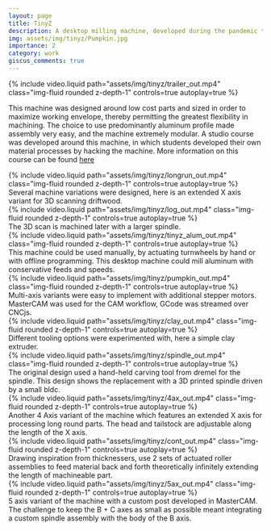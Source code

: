 ```yaml
---
layout: page
title: TinyZ
description: A desktop milling machine, developed during the pandemic to support remote making at MIT School of Architecture
img: assets/img/tinyz/Pumpkin.jpg
importance: 2
category: work
giscus_comments: true
---
```


<div class="row">
    <div class="col-sm mt-3 mt-md-0">
    {% include video.liquid path="assets/img/tinyz/trailer_out.mp4" class="img-fluid rounded z-depth-1" controls=true autoplay=true %}
    </div>
</div>

This machine was designed around low cost parts and sized in order to maximize working envelope, thereby permitting the greatest flexibility in machining. The choice to use predominantly aluminum profile made assembly very easy, and the machine extremely modular. 
A studio course was developed around this machine, in which students developed their own material processes by hacking the machine. More information on this course can be found <a href="https://www.w3schools.com">here</a>

<div class="row justify-content-sm-center">
    <div class="col-sm-8 mt-3 mt-md-0">
        {% include video.liquid path="assets/img/tinyz/longrun_out.mp4" class="img-fluid rounded z-depth-1" controls=true autoplay=true %}
    </div>
    <div class="col-sm-4 mt-3 mt-md-0">
        Several machine variations were designed, here is an extended X axis variant for 3D scanning driftwood.
    </div>
</div>

<div class="row justify-content-sm-center">
    <div class="col-sm-8 mt-3 mt-md-0">
        {% include video.liquid path="assets/img/tinyz/log_out.mp4" class="img-fluid rounded z-depth-1" controls=true autoplay=true %}
    </div>
    <div class="col-sm-4 mt-3 mt-md-0">
        The 3D scan is machined later with a larger spindle.   
    </div>
</div>

<div class="row justify-content-sm-center">
    <div class="col-sm-8 mt-3 mt-md-0">
        {% include video.liquid path="assets/img/tinyz/tinyz_alum_out.mp4" class="img-fluid rounded z-depth-1" controls=true autoplay=true %}
    </div>
    <div class="col-sm-4 mt-3 mt-md-0">
        This machine could be used manually, by actuating turnwheels by hand or with offline programming. This desktop machine could mill aluminum with conservative feeds and speeds.
    </div>
</div>
<div class="row justify-content-sm-center">
    <div class="col-sm-8 mt-3 mt-md-0">
        {% include video.liquid path="assets/img/tinyz/pumpkin_out.mp4" class="img-fluid rounded z-depth-1" controls=true autoplay=true %}
    </div>
    <div class="col-sm-4 mt-3 mt-md-0">
        Multi-axis variants were easy to implement with additional stepper motors. MasterCAM was used for the CAM workflow, GCode was streamed over CNCjs. 
    </div>
</div>

<div class="row justify-content-sm-center">
    <div class="col-sm-8 mt-3 mt-md-0">
        {% include video.liquid path="assets/img/tinyz/clay_out.mp4" class="img-fluid rounded z-depth-1" controls=true autoplay=true %}
    </div>
    <div class="col-sm-4 mt-3 mt-md-0">
        Different tooling options were experimented with, here a simple clay extruder.
    </div>
</div>

<div class="row justify-content-sm-center">
    <div class="col-sm-8 mt-3 mt-md-0">
        {% include video.liquid path="assets/img/tinyz/spindle_out.mp4" class="img-fluid rounded z-depth-1" controls=true autoplay=true %}
    </div>
    <div class="col-sm-4 mt-3 mt-md-0">
        The original design used a hand-held carving tool from dremel for the spindle. This design shows the replacement with a 3D printed spindle driven by a small bldc. 
    </div>
</div>

<div class="row justify-content-sm-center">
    <div class="col-sm-8 mt-3 mt-md-0">
        {% include video.liquid path="assets/img/tinyz/4ax_out.mp4" class="img-fluid rounded z-depth-1" controls=true autoplay=true %}
    </div>
    <div class="col-sm-4 mt-3 mt-md-0">
        Another 4 Axis variant of the machine which features an extended X axis for processing long round parts. The head and tailstock are adjustable along the length of the X axis.  
    </div>
</div>

<div class="row justify-content-sm-center">
    <div class="col-sm-8 mt-3 mt-md-0">
        {% include video.liquid path="assets/img/tinyz/cont_out.mp4" class="img-fluid rounded z-depth-1" controls=true autoplay=true %}
    </div>
    <div class="col-sm-4 mt-3 mt-md-0">
        Drawing inspiration from thicknessers, use 2 sets of actuated roller assemblies to feed material back and forth theoretically infinitely extending the length of machineable part.   
    </div>
</div>

<div class="row justify-content-sm-center">
    <div class="col-sm-8 mt-3 mt-md-0">
        {% include video.liquid path="assets/img/tinyz/5ax_out.mp4" class="img-fluid rounded z-depth-1" controls=true autoplay=true %}
    </div>
    <div class="col-sm-4 mt-3 mt-md-0">
        5 axis variant of the machine with a custom post developed in MasterCAM. The challenge to keep the B + C axes as small as possible meant integrating a custom spindle assembly with the body of the B axis.   
    </div>
</div>
